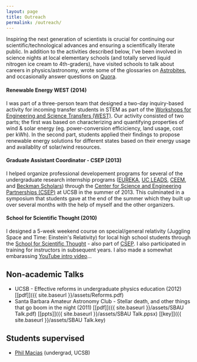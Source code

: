 ```yaml
---
layout: page
title: Outreach
permalink: /outreach/
---
```


Inspiring the next generation of scientists is crucial for continuing our scientific/technological advances and ensuring a scientifically literate public. In addition to the activities described below, I've been involved in science nights at local elementary schools (and totally served liquid nitrogen ice cream to 4th-graders), have visited schools to talk about careers in physics/astronomy, wrote some of the glossaries on [Astrobites](http://www.astrobites.com), and occasionally answer questions on [Quora](http://www.quora.com/Kevin-Moore-11).

#### Renewable Energy WEST (2014)
I was part of a three-person team that designed a two-day inquiry-based activity for incoming transfer students in STEM as part of the [Workshops for Engineering and Science Transfers (WEST)](http://isee.ucsc.edu/programs/west/2014west.html). Our activity consisted of two parts; the first was based on characterizing and quantifying properties of wind & solar energy (eg. power-conversion efficiciency, land usage, cost per kWh). In the second part, students applied their findings to propose renewable energy solutions for different states based on their energy usage and availablity of solar/wind resources.

#### Graduate Assistant Coordinator - CSEP (2013)
I helped organize professional developement programs for several of the undergraduate research internship programs ([EUREKA](https://csep.cnsi.ucsb.edu/undergrad/eureka), [UC LEADS](https://csep.cnsi.ucsb.edu/undergrad/ucleads), [CEEM](https://csep.cnsi.ucsb.edu/undergrad/ceem), and [Beckman Scholars](https://csep.cnsi.ucsb.edu/undergrad/beckman_scholars)) through the [Center for Science and Engineering Partnerships (CSEP)](https://csep.cnsi.ucsb.edu) at UCSB in the summer of 2013. This culminated in a symposium that students gave at the end of the summer which they built up over several months with the help of myself and the other organizers.

#### School for Scientific Thought (2010) 
I designed a 5-week weekend course on special/general relativity (Juggling Space and Time: Einstein's Relativity) for local high school students through the [School for Scientific Thought](https://csep.cnsi.ucsb.edu/k12/sst) - also part of [CSEP](https://csep.cnsi.ucsb.edu). I also participated in training for instructors in subsequent years. I also made a somewhat embarassing [YouTube intro video](https://www.youtube.com/watch?v=ZR66UKkNtfw)...

## Non-academic Talks

* UCSB - Effective reforms in undergraduate physics education (2012) [[pdf]]({{ site.baseurl }}/assets/Reforms.pdf)
* Santa Barbara Amateur Astronomy Club - Stellar death, and other things that go boom in the night (2011) [[pdf]]({{ site.baseurl }}/assets/SBAU Talk.pdf) [[ppts]]({{ site.baseurl }}/assets/SBAU Talk.ppsx) [[key]]({{ site.baseurl }}/assets/SBAU Talk.key)
   
## Students supervised

* [Phil Macias](http://people.ucsc.edu/~pmacias/) (undergrad, UCSB)
